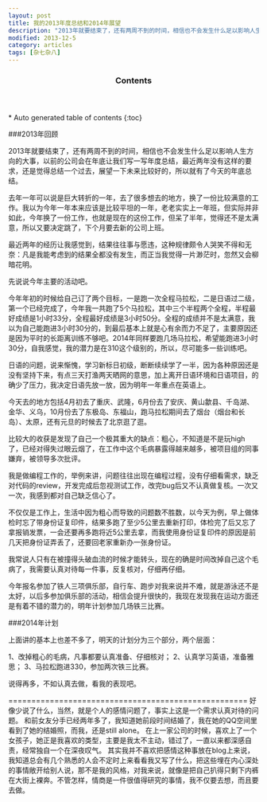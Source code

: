 ```yaml
---
layout: post
title: 我的2013年度总结和2014年展望
description: "2013年就要结束了，还有两周不到的时间，相信也不会发生什么足以影响人生方向的大事，以前的公司会在年底让我们写一写年度总结，最近两年没有这样的要求，还是觉得总结一个过去，展望一下未来比较好的，所以就有了今天的年底总结。"
modified: 2013-12-5
category: articles
tags: [杂七杂八]
---
```


<section id="table-of-contents" class="toc">
  <header>
    <h3>Contents</h3>
  </header>
<div id="drawer" markdown="1">
*  Auto generated table of contents
{:toc}
</div>
</section><!-- /#table-of-contents -->

###2013年回顾

2013年就要结束了，还有两周不到的时间，相信也不会发生什么足以影响人生方向的大事，以前的公司会在年底让我们写一写年度总结，最近两年没有这样的要求，还是觉得总结一个过去，展望一下未来比较好的，所以就有了今天的年底总结。

去年一年可以说是巨大转折的一年，去了很多想去的地方，换了一份比较满意的工作。我以为今年一年本来应该是比较平坦的一年，老老实实上一年班，但实际并非如此，今年换了一份工作，也就是现在的这份工作，但呆了半年，觉得还不是太满意，所以又要决定跳了，下个月要去新的公司上班。

最近两年的经历让我感觉到，结果往往事与愿违，这种规律颇令人哭笑不得和无奈：凡是我能考虑到的结果全都没有发生，而正当我觉得一片渺茫时，忽然又会柳暗花明。

先说说今年主要的活动吧。

今年年初的时候给自己订了两个目标，一是跑一次全程马拉松，二是日语过二级，第一个已经完成了，今年我一共跑了5个马拉松，其中三个半程两个全程，半程最好成绩是1小时33分，全程最好成绩是3小时50分。全程的成绩并不是太满意，我以为自己能跑进3小时30分的，到最后基本上就是心有余而力不足了，主要原因还是因为平时的长距离训练不够吧。2014年同样要跑几场马拉松，希望能跑进3小时30分，自我感觉，我的潜力是在310这个级别的，所以，尽可能多一些训练吧。

日语的问题，说来惭愧，学习新标日初级，断断续续学了一半，因为各种原因还是没有坚持下来，有点三天打渔两天晒网的意思，加上离开日语环境和日语项目，的确少了压力，我决定日语先放一放，因为明年一年重点在英语上。

今天去的地方包括4月初去了重庆、武隆，6月份去了安庆、黄山歙县、千岛湖、金华、义乌，10月份去了东极岛、东福山，跑马拉松期间去了烟台（烟台和长岛）、太原，还有元旦的时候去了北京逛了逛。

比较大的收获是发现了自己一个极其重大的缺点：粗心，不知道是不是玩high了，已经对得失过眼云烟了，在工作中这个毛病暴露得越来越多，被项目组的同事嫌弃，被领导多次批评。

我是做编程工作的，举例来讲，问题往往出现在编程过程，没有仔细看需求，缺乏对代码的review，开发完成后忽视测试工作，改完bug后又不认真做复核。一次又一次，我感到都对自己缺乏信心了。

不仅仅是工作上，生活中因为粗心而导致的问题数不胜数，以今天为例，早上做体检时忘了带身份证复印件，结果多跑了至少5公里去重新打印，体检完了后又忘了拿报销发票，一会还要再多跑将近5公里去拿，而我使用身份证复印件的原因是前几天把身份证弄丢了，还要回老家重新办一张身份证。

我常说人只有在被撞得头破血流的时候才能转头，现在的确是时间改掉自己这个毛病了，我需要认真对待每一件事，反复核对，仔细再仔细。

今年报名参加了铁人三项俱乐部，自行车、跑步对我来说并不难，就是游泳还不是太好，以后多参加俱乐部的活动，相信会提升很快的，我现在发现我在运动方面还是有着不错的潜力的，明年计划参加几场铁三比赛。

###2014年计划

上面讲的基本上也差不多了，明天的计划分为三个部分，两个层面：

1、改掉粗心的毛病，凡事都要认真准备、仔细核对；
2、认真学习英语，准备雅思；
3、马拉松跑进330，参加两次铁三比赛。

说得再多，不如认真去做，看我的表现吧。

====================================================
好像少说了什么，当然，就是个人的感情问题了，事实上这是一个需求认真对待的问题。
和前女友分手已经两年多了，我知道她前段时间结婚了，我在她的QQ空间里看到了她的结婚照，而我，还是still alone。
在上一家公司的时候，喜欢上了一个女孩子，她正是我喜欢的类型，主要是我太不主动，错过了，一直以来都深感自责，经常独自一个在深夜叹气。
其实我并不喜欢把感情这种事放在blog上来说，我知道总会有几个熟悉的人会不定时上来看看我又写了什么，把这些埋在内心深处的事情敞开给别人说，那不是我的风格，对我来说，就像是把自己扒得只剩下内裤在大街上裸奔。不管怎样，情商是一件很值得研究的事情，我不仅要去想，而且要去做。



